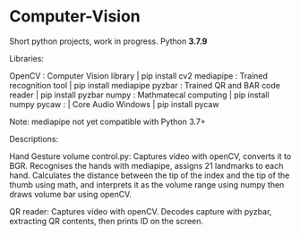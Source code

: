 # Computer-Vision
Short python projects, work in progress.
Python **3.7.9**

Libraries:

OpenCV : Computer Vision library | pip install cv2
mediapipe : Trained recognition tool | pip install mediapipe
pyzbar : Trained QR and BAR code reader | pip install pyzbar
numpy : Mathmatecal computing | pip install numpy
pycaw : | Core Audio Windows | pip install pycaw

Note: mediapipe not yet compatible with Python 3.7+


Descriptions:

Hand Gesture volume control.py:
Captures video with openCV, converts it to BGR. Recognises the hands with mediapipe, assigns 21 landmarks to each hand. Calculates the distance between the tip of the index and the tip of the thumb using math, and interprets it as the volume range using numpy then draws volume bar using openCV.

QR reader:
Captures video with openCV. Decodes capture with pyzbar, extracting QR contents, then prints ID on the screen.
